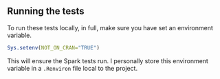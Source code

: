 ## Running the tests

To run these tests locally, in full, make sure you have set an environment variable.

```r
Sys.setenv(NOT_ON_CRAN="TRUE")
```

This will ensure the Spark tests run. I personally store this environment variable in a `.Renviron` file local to the project.
